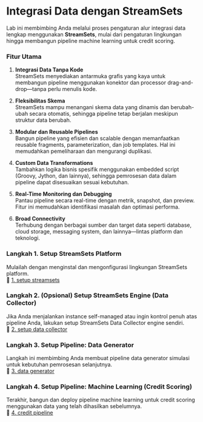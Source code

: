 # Integrasi Data dengan StreamSets

Lab ini membimbing Anda melalui proses pengaturan alur integrasi data lengkap menggunakan **StreamSets**, mulai dari pengaturan lingkungan hingga membangun pipeline machine learning untuk credit scoring.

### Fitur Utama
1. **Integrasi Data Tanpa Kode**  
   StreamSets menyediakan antarmuka grafis yang kaya untuk membangun pipeline menggunakan konektor dan processor drag-and-drop—tanpa perlu menulis kode.

2. **Fleksibilitas Skema**  
   StreamSets mampu menangani skema data yang dinamis dan berubah-ubah secara otomatis, sehingga pipeline tetap berjalan meskipun struktur data berubah.

3. **Modular dan Reusable Pipelines**  
   Bangun pipeline yang efisien dan scalable dengan memanfaatkan reusable fragments, parameterization, dan job templates. Hal ini memudahkan pemeliharaan dan mengurangi duplikasi.

4. **Custom Data Transformations**  
   Tambahkan logika bisnis spesifik menggunakan embedded script (Groovy, Jython, dan lainnya), sehingga pemrosesan data dalam pipeline dapat disesuaikan sesuai kebutuhan.

5. **Real-Time Monitoring dan Debugging**  
   Pantau pipeline secara real-time dengan metrik, snapshot, dan preview. Fitur ini memudahkan identifikasi masalah dan optimasi performa.

6. **Broad Connectivity**  
   Terhubung dengan berbagai sumber dan target data seperti database, cloud storage, messaging system, dan lainnya—lintas platform dan teknologi.
   
   
### Langkah 1. Setup StreamSets Platform  
Mulailah dengan menginstal dan mengonfigurasi lingkungan StreamSets platform.  
📂 [1. setup streamsets](https://github.com/Client-Engineering-Indonesia/workshop-telco-tower-ai/tree/main/Lab5-AI%20with%20Streamset/1.%20setup%20streamsets)

### Langkah 2. (Opsional) Setup StreamSets Engine (Data Collector)  
Jika Anda menjalankan instance self-managed atau ingin kontrol penuh atas pipeline Anda, lakukan setup StreamSets Data Collector engine sendiri.  
📂 [2. setup data collector](https://github.com/Client-Engineering-Indonesia/workshop-telco-tower-ai/tree/main/Lab5-AI%20with%20Streamset/2.%20setup%20streamsets%20engine)

### Langkah 3. Setup Pipeline: Data Generator  
Langkah ini membimbing Anda membuat pipeline data generator simulasi untuk kebutuhan pemrosesan selanjutnya.  
📂 [3. data generator](https://github.com/Client-Engineering-Indonesia/workshop-telco-tower-ai/tree/main/Lab5-AI%20with%20Streamset/4.%20setup%20data%20generator)

### Langkah 4. Setup Pipeline: Machine Learning (Credit Scoring)  
Terakhir, bangun dan deploy pipeline machine learning untuk credit scoring menggunakan data yang telah dihasilkan sebelumnya.  
📂 [4. credit pipeline](https://github.com/Client-Engineering-Indonesia/workshop-telco-tower-ai/tree/main/Lab5-AI%20with%20Streamset/5.%20create%20Risk%20Scoring%20fragment)
